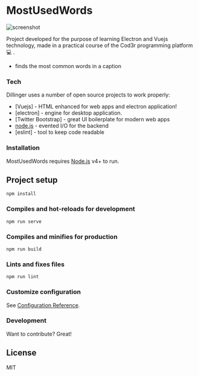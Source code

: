 # MostUsedWords

![screenshot](pathToScreenShot)

Project developed for the purpose of learning Electron and Vuejs technology, made in a practical course of the Cod3r programming platform :computer: .

  - finds the most common words in a caption


### Tech

Dillinger uses a number of open source projects to work properly:

* [Vuejs] - HTML enhanced for web apps and electron application!
* [electron] - engine for desktop application.
* [Twitter Bootstrap] - great UI boilerplate for modern web apps
* [node.js] - evented I/O for the backend
* [eslint] - tool to keep code readable

### Installation

MostUsedWords requires [Node.js](https://nodejs.org/) v4+ to run.


## Project setup
```
npm install
```

### Compiles and hot-reloads for development
```
npm run serve
```

### Compiles and minifies for production
```
npm run build
```

### Lints and fixes files
```
npm run lint
```

### Customize configuration
See [Configuration Reference](https://cli.vuejs.org/config/).


### Development

Want to contribute? Great!


License
----

MIT


[node.js]: <http://nodejs.org>

